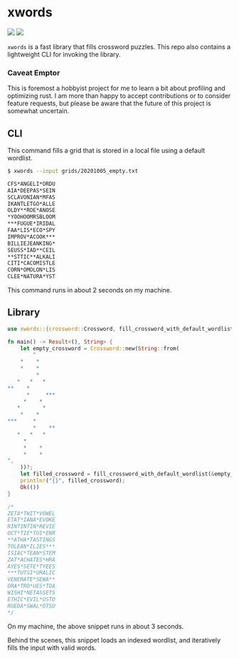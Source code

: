 # xwords

![](https://github.com/szunami/xwords-rs/workflows/Build/badge.svg)
[![](http://meritbadge.herokuapp.com/xwords)](https://crates.io/crates/xwords)

`xwords` is a fast library that fills crossword puzzles. This repo also contains a lightweight CLI for invoking the library.

### Caveat Emptor
This is foremost a hobbyist project for me to learn a bit about profiling and optimizing rust. I am more than happy to accept contributions or to consider feature requests, but please be aware that the future of this project is somewhat uncertain.

## CLI

This command fills a grid that is stored in a local file using a default wordlist.

```bash
$ xwords --input grids/20201005_empty.txt

CFS*ANGELI*ORDU
AIA*DEEPAS*SEIN
SCLAVONIAN*MFAS
IKANTLETGO*ALLE
OLDY**ROE*ANOSE
*YOOHOOMRSBLOOM
***FUGUE*IRIDAL
FAA*LIS*ECO*SPY
IMPROV*ACOOK***
BILLIEJEANKING*
SEUSS*IAD**CEIL
**STTIC**ALKALI
CITI*CACOMISTLE
CORN*OMOLON*LIS
CLEE*NATURA*YST
```
This command runs in about 2 seconds on my machine.

## Library

```rust
use xwords::{crossword::Crossword, fill_crossword_with_default_wordlist};

fn main() -> Result<(), String> {
    let empty_crossword = Crossword::new(String::from(
        "
    *    *     
    *    *     
         *     
   *   *   *   
**    *        
      *     ***
     *    *    
   *       *   
    *    *     
***     *      
        *    **
   *   *   *   
     *         
     *    *    
     *    *    
",
    ))?;
    let filled_crossword = fill_crossword_with_default_wordlist(&empty_crossword)?;
    println!("{}", filled_crossword);
    Ok(())
}

/*
ZETA*TWIT*VOWEL
ETAT*IANA*EVOKE
RINTINTIN*REVIE
OCT*TIE*TUI*ENR
**ATHA*TASTINGS
TOLEAN*ILIES***
ISIAC*TEAN*STEM
ZAT*ACHATES*HRA
AYES*SETE*TYEES
***TUTSI*URALIC
VENERATE*SEWA**
ORA*TRO*UES*TOA
WISHI*NETASSETS
ETHIC*EVIL*USTO
RUEDA*SWAL*OTSU
*/
```
On my machine, the above snippet runs in about 3 seconds.

Behind the scenes, this snippet loads an indexed wordlist, and iteratively fills the input with valid words.
